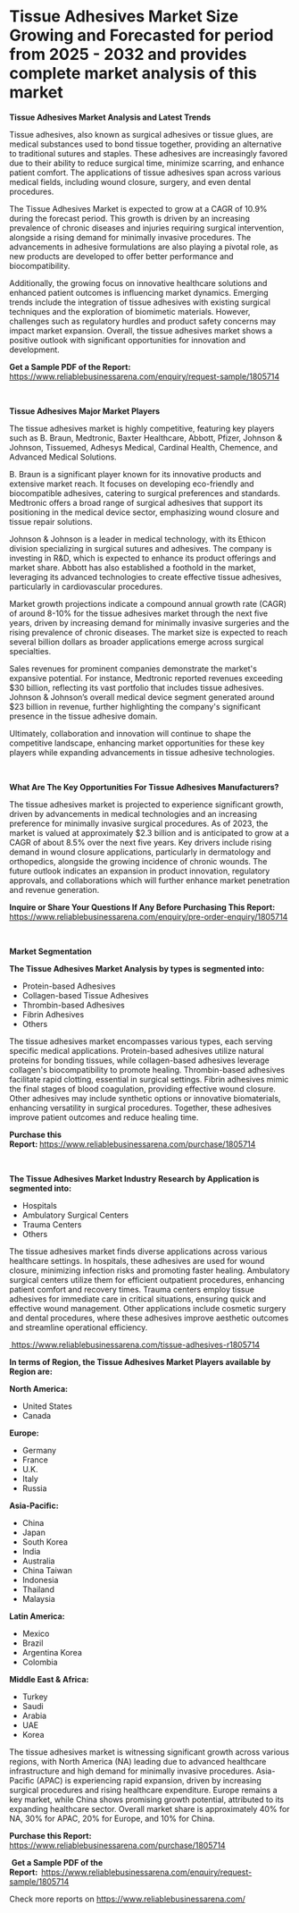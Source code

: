 <p><h1>Tissue Adhesives Market Size Growing and Forecasted for period from 2025 - 2032 and provides complete market analysis of this market</h1></p><p><strong>Tissue Adhesives Market Analysis and Latest Trends</strong></p>
<p><p>Tissue adhesives, also known as surgical adhesives or tissue glues, are medical substances used to bond tissue together, providing an alternative to traditional sutures and staples. These adhesives are increasingly favored due to their ability to reduce surgical time, minimize scarring, and enhance patient comfort. The applications of tissue adhesives span across various medical fields, including wound closure, surgery, and even dental procedures.</p><p>The Tissue Adhesives Market is expected to grow at a CAGR of 10.9% during the forecast period. This growth is driven by an increasing prevalence of chronic diseases and injuries requiring surgical intervention, alongside a rising demand for minimally invasive procedures. The advancements in adhesive formulations are also playing a pivotal role, as new products are developed to offer better performance and biocompatibility.</p><p>Additionally, the growing focus on innovative healthcare solutions and enhanced patient outcomes is influencing market dynamics. Emerging trends include the integration of tissue adhesives with existing surgical techniques and the exploration of biomimetic materials. However, challenges such as regulatory hurdles and product safety concerns may impact market expansion. Overall, the tissue adhesives market shows a positive outlook with significant opportunities for innovation and development.</p></p>
<p><strong>Get a Sample PDF of the Report:&nbsp;</strong> <a href="https://www.reliablebusinessarena.com/enquiry/request-sample/1805714?utm_campaign=2648&utm_medium=2&utm_source=Github&utm_content=ia&utm_term=04032025&utm_id=tissue-adhesives">https://www.reliablebusinessarena.com/enquiry/request-sample/1805714</a></p>
<p>&nbsp;</p>
<p><strong>Tissue Adhesives Major Market Players</strong></p>
<p><p>The tissue adhesives market is highly competitive, featuring key players such as B. Braun, Medtronic, Baxter Healthcare, Abbott, Pfizer, Johnson & Johnson, Tissuemed, Adhesys Medical, Cardinal Health, Chemence, and Advanced Medical Solutions. </p><p>B. Braun is a significant player known for its innovative products and extensive market reach. It focuses on developing eco-friendly and biocompatible adhesives, catering to surgical preferences and standards. Medtronic offers a broad range of surgical adhesives that support its positioning in the medical device sector, emphasizing wound closure and tissue repair solutions.</p><p>Johnson & Johnson is a leader in medical technology, with its Ethicon division specializing in surgical sutures and adhesives. The company is investing in R&D, which is expected to enhance its product offerings and market share. Abbott has also established a foothold in the market, leveraging its advanced technologies to create effective tissue adhesives, particularly in cardiovascular procedures.</p><p>Market growth projections indicate a compound annual growth rate (CAGR) of around 8-10% for the tissue adhesives market through the next five years, driven by increasing demand for minimally invasive surgeries and the rising prevalence of chronic diseases. The market size is expected to reach several billion dollars as broader applications emerge across surgical specialties.</p><p>Sales revenues for prominent companies demonstrate the market's expansive potential. For instance, Medtronic reported revenues exceeding $30 billion, reflecting its vast portfolio that includes tissue adhesives. Johnson & Johnson’s overall medical device segment generated around $23 billion in revenue, further highlighting the company's significant presence in the tissue adhesive domain.</p><p>Ultimately, collaboration and innovation will continue to shape the competitive landscape, enhancing market opportunities for these key players while expanding advancements in tissue adhesive technologies.</p></p>
<p>&nbsp;</p>
<p><strong>What Are The Key Opportunities For Tissue Adhesives Manufacturers?</strong></p>
<p><p>The tissue adhesives market is projected to experience significant growth, driven by advancements in medical technologies and an increasing preference for minimally invasive surgical procedures. As of 2023, the market is valued at approximately $2.3 billion and is anticipated to grow at a CAGR of about 8.5% over the next five years. Key drivers include rising demand in wound closure applications, particularly in dermatology and orthopedics, alongside the growing incidence of chronic wounds. The future outlook indicates an expansion in product innovation, regulatory approvals, and collaborations which will further enhance market penetration and revenue generation.</p></p>
<p><strong>Inquire or Share Your Questions If Any Before Purchasing This Report:</strong> <a href="https://www.reliablebusinessarena.com/enquiry/pre-order-enquiry/1805714?utm_campaign=2648&utm_medium=2&utm_source=Github&utm_content=ia&utm_term=04032025&utm_id=tissue-adhesives">https://www.reliablebusinessarena.com/enquiry/pre-order-enquiry/1805714</a></p>
<p>&nbsp;</p>
<p><strong>Market Segmentation</strong></p>
<p><strong>The Tissue Adhesives Market Analysis by types is segmented into:</strong></p>
<p><ul><li>Protein-based Adhesives</li><li>Collagen-based Tissue Adhesives</li><li>Thrombin-based Adhesives</li><li>Fibrin Adhesives</li><li>Others</li></ul></p>
<p><p>The tissue adhesives market encompasses various types, each serving specific medical applications. Protein-based adhesives utilize natural proteins for bonding tissues, while collagen-based adhesives leverage collagen's biocompatibility to promote healing. Thrombin-based adhesives facilitate rapid clotting, essential in surgical settings. Fibrin adhesives mimic the final stages of blood coagulation, providing effective wound closure. Other adhesives may include synthetic options or innovative biomaterials, enhancing versatility in surgical procedures. Together, these adhesives improve patient outcomes and reduce healing time.</p></p>
<p><strong>Purchase this Report:&nbsp;</strong><a href="https://www.reliablebusinessarena.com/purchase/1805714?utm_campaign=2648&utm_medium=2&utm_source=Github&utm_content=ia&utm_term=04032025&utm_id=tissue-adhesives">https://www.reliablebusinessarena.com/purchase/1805714</a></p>
<p>&nbsp;</p>
<p><strong>The Tissue Adhesives Market Industry Research by Application is segmented into:</strong></p>
<p><ul><li>Hospitals</li><li>Ambulatory Surgical Centers</li><li>Trauma Centers</li><li>Others</li></ul></p>
<p><p>The tissue adhesives market finds diverse applications across various healthcare settings. In hospitals, these adhesives are used for wound closure, minimizing infection risks and promoting faster healing. Ambulatory surgical centers utilize them for efficient outpatient procedures, enhancing patient comfort and recovery times. Trauma centers employ tissue adhesives for immediate care in critical situations, ensuring quick and effective wound management. Other applications include cosmetic surgery and dental procedures, where these adhesives improve aesthetic outcomes and streamline operational efficiency.</p></p>
<p><a href="https://www.reliablebusinessarena.com/tissue-adhesives-r1805714?utm_campaign=2648&utm_medium=2&utm_source=Github&utm_content=ia&utm_term=04032025&utm_id=tissue-adhesives">&nbsp;https://www.reliablebusinessarena.com/tissue-adhesives-r1805714</a></p>
<p><strong>In terms of Region, the Tissue Adhesives Market Players available by Region are:</strong></p>
<p>
    <p> <strong> North America: </strong>
        <ul>
            <li>United States</li>
            <li>Canada</li>
        </ul>
        </p> 
    <p> <strong> Europe: </strong>
        <ul>
            <li>Germany</li>
            <li>France</li>
            <li>U.K.</li>
            <li>Italy</li>
            <li>Russia</li>
        </ul>
        </p> 
    <p> <strong> Asia-Pacific: </strong>
        <ul>
            <li>China</li>
            <li>Japan</li>
            <li>South Korea</li>
            <li>India</li>
            <li>Australia</li>
            <li>China Taiwan</li>
            <li>Indonesia</li>
            <li>Thailand</li>
            <li>Malaysia</li>
        </ul>
        </p> 
    <p> <strong> Latin America: </strong>
        <ul>
            <li>Mexico</li>
            <li>Brazil</li>
            <li>Argentina Korea</li>
            <li>Colombia</li>
        </ul>
        </p> 
    <p> <strong> Middle East & Africa: </strong>
        <ul>
            <li>Turkey</li>
            <li>Saudi</li>
            <li>Arabia</li>
            <li>UAE</li>
            <li>Korea</li>
        </ul>
    </p>
    </p>
<p><p>The tissue adhesives market is witnessing significant growth across various regions, with North America (NA) leading due to advanced healthcare infrastructure and high demand for minimally invasive procedures. Asia-Pacific (APAC) is experiencing rapid expansion, driven by increasing surgical procedures and rising healthcare expenditure. Europe remains a key market, while China shows promising growth potential, attributed to its expanding healthcare sector. Overall market share is approximately 40% for NA, 30% for APAC, 20% for Europe, and 10% for China.</p></p>
<p><strong>Purchase this Report: </strong><a href="https://www.reliablebusinessarena.com/purchase/1805714?utm_campaign=2648&utm_medium=2&utm_source=Github&utm_content=ia&utm_term=04032025&utm_id=tissue-adhesives">https://www.reliablebusinessarena.com/purchase/1805714</a></p>
<p>&nbsp;<strong>Get a Sample PDF of the Report:&nbsp;&nbsp;</strong><a href="https://www.reliablebusinessarena.com/enquiry/request-sample/1805714?utm_campaign=2648&utm_medium=2&utm_source=Github&utm_content=ia&utm_term=04032025&utm_id=tissue-adhesives">https://www.reliablebusinessarena.com/enquiry/request-sample/1805714</a></p>
<p><strong></strong></p>
<p>Check more reports on <a href="https://www.reliablebusinessarena.com/?utm_campaign=2648&utm_medium=2&utm_source=Github&utm_content=ia&utm_term=04032025&utm_id=tissue-adhesives">https://www.reliablebusinessarena.com/</a></p>